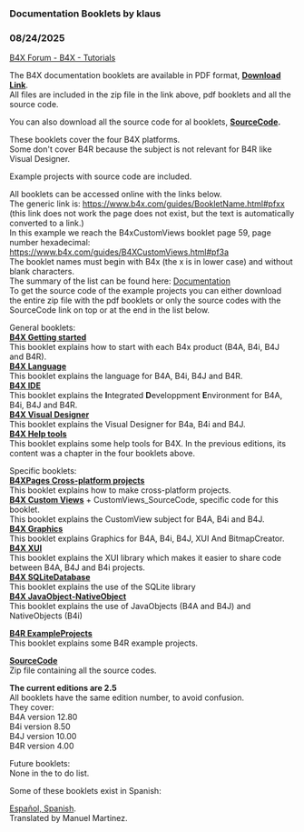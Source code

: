 ###  Documentation Booklets by klaus
### 08/24/2025
[B4X Forum - B4X - Tutorials](https://www.b4x.com/android/forum/threads/88985/)

The B4X documentation booklets are available in PDF format, [**Download Link**](https://www.b4x.com/android/files/Booklets.zip).  
All files are included in the zip file in the link above, pdf booklets and all the source code.  
  
You can also download all the source code for al booklets, [**SourceCode**](https://www.b4x.com/guides/SourceCode.zip)**.**  
  
These booklets cover the four B4X platforms.  
Some don't cover B4R because the subject is not relevant for B4R like Visual Designer.  
  
Example projects with source code are included.  
  
All booklets can be accessed online with the links below.  
The generic link is: <https://www.b4x.com/guides/BookletName.html#pfxx> (this link does not work the page does not exist, but the text is automatically converted to a link.)  
In this example we reach the B4xCustomViews booklet page 59, page number hexadecimal: <https://www.b4x.com/guides/B4XCustomViews.html#pf3a>  
The booklet names must begin with B4x (the x is in lower case) and without blank characters.  
The summary of the list can be found here: [Documentation](https://www.b4x.com/android/documentation.html)  
To get the source code of the example projects you can either download the entire zip file with the pdf booklets or only the source codes with the SourceCode link on top or at the end in the list below.  
  
General booklets:  
[**B4X Getting started**](https://www.b4x.com/guides/B4XGettingStarted.html)  
This booklet explains how to start with each B4x product (B4A, B4i, B4J and B4R).  
[**B4X Language**](https://www.b4x.com/guides/B4XLanguage.html)  
This booklet explains the language for B4A, B4i, B4J and B4R.  
[**B4X IDE**](https://www.b4x.com/guides/B4XIDE.html)  
This booklet explains the **I**ntegrated **D**eveloppment **E**nvironment for B4A, B4i, B4J and B4R.  
[**B4X Visual Designer**](https://www.b4x.com/guides/B4XVisualDesigner.html)  
This booklet explains the Visual Designer for B4a, B4i and B4J.  
[**B4X Help tools**](https://www.b4x.com/guides/B4XHelpTools.html)  
This booklet explains some help tools for B4X. In the previous editions, its content was a chapter in the four booklets above.  
  
Specific booklets:  
[**B4XPages Cross-platform projects**](https://www.b4x.com/guides/B4XPagesCrossPlatformProjects.html)  
This booklet explains how to make cross-platform projects.  
[**B4X Custom Views**](https://www.b4x.com/guides/B4XCustomViews.html) + CustomViews\_SourceCode, specific code for this booklet.  
This booklet explains the CustomView subject for B4A, B4i and B4J.  
[**B4X Graphics**](https://www.b4x.com/guides/B4XGraphics.html)  
This booklet explains Graphics for B4A, B4i, B4J, XUI And BitmapCreator.  
[**B4X XUI**](https://www.b4x.com/guides/B4XXUI.html)  
This booklet explains the XUI library which makes it easier to share code between B4A, B4J and B4i projects.  
[**B4X SQLiteDatabase**](https://www.b4x.com/guides/B4XSQLiteDatabase.html)  
This booklet explains the use of the SQLite library  
[**B4X JavaObject-NativeObject**](https://www.b4x.com/guides/B4XJavaObject_NativeObject.html)   
This booklet explains the use of JavaObjects (B4A and B4J) and NativeObjects (B4i)  
  
[**B4R ExampleProjects**](https://www.b4x.com/guides/B4RExampleProjects.html)  
This booklet explains some B4R example projects.  
  
[**SourceCode**](https://www.b4x.com/guides/SourceCode.zip)  
Zip file containing all the source codes.  
  
**The current editions are 2.5**  
All booklets have the same edition number, to avoid confusion.  
They cover:  
B4A version 12.80  
B4i version 8.50  
B4J version 10.00  
B4R version 4.00  
  
Future booklets:  
None in the to do list.  
  
Some of these booklets exist in Spanish:  
  
[Español, Spanish](https://www.b4x.com/android/forum/threads/b4x-traducci%C3%B3n-de-tutoriales.81691/).  
Translated by Manuel Martinez.